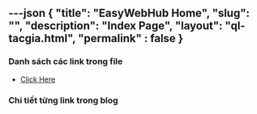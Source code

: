 ---json
{
    "title": "EasyWebHub Home",
    "slug": "",
    "description": "Index Page",
    "layout": "ql-tacgia.html",
    "permalink" : false
}
---

### Danh sách các link trong file
- [Click Here](./blog-list.html)

### Chi tiết từng link trong blog